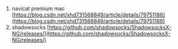 1. navicat premium mac [https://blog.csdn.net/xhd731568849/article/details/79751188](https://blog.csdn.net/xhd731568849/article/details/79751188)
1. shadowsocks  [https://github.com/shadowsocks/ShadowsocksX-NG/releases/](https://github.com/shadowsocks/ShadowsocksX-NG/releases/)